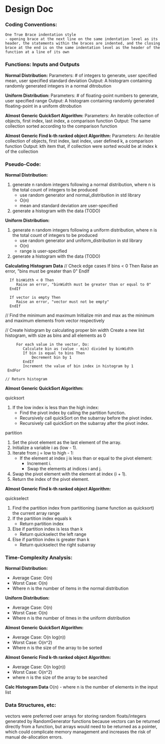# Design Doc

### Coding Conventions:

    One True Brace indentation style
    - opening brace at the next line on the same indentation level as its header, the statements within the braces are indented, and the closing brace at the end is on the same indentation level as the header of the function at a line of its own

### Functions: Inputs and Outputs

**Normal Distribution:**
Parameters: # of integers to generate, user specified mean, user specified standard deviation
Output: A histogram containing randomly generated integers in a normal ditrobution

**Uniform Distribution:**
Parameters: # of floating-point numbers to generate, user specified range
Output: A histogram containing randomly generated floating-point in a uniform ditrobution

**Almost Generic QuickSort Algorithm:**
Parameters: An iterable collection of objects, first index, last index, a comparison function
Output: The same collection sorted according to the comparison function

**Almost Generic Find k-th ranked object Algorithm:**
Parameters: An iterable collection of objects, first index, last index, user defined k, a comparison function
Output: kth item that, if collection were sorted would be at index k of the collection

### Pseudo-Code:

**Normal Distribution:**

1. generate n random integers following a normal distribution, where n is the total count of integers to be produced
    - use random generator and normal_distribution in std library
    - O(n)
    - mean and standard deviation are user-specified
2. generate a histogram with the data (TODO)

**Uniform Distribution:**

1. generate n random integers following a uniform distribution, where n is the total count of integers to be produced
    - use random generator and uniform_distribution in std library
    - O(n)
    - range is user-specified
2. generate a histogram with the data (TODO)

**Calculating Histogram Data**
   // Check edge cases
      If bins < 0 Then
         Raise an error, "bins must be greater than 0"
      EndIf

      If binWidth < 0 Then
         Raise an error, "binWidth must be greater than or equal to 0"
      EndIf
        
      If vector is empty Then
         Raise an error, "vector must not be empty"
      EndIf

   // Find the minimum and maximum
      Initialize min and max as the minimum and maximum elements from vector respectively
    
   // Create histogram by calculating proper bin width
         Create a new list histogram, with size as bins and all elements as 0
    
         For each value in the vector, Do:
            Calculate bin as (value - min) divided by binWidth
            If bin is equal to bins Then
                Decrement bin by 1
            EndIf
            Increment the value of bin index in histogram by 1
     EndFor

    // Return histogram

**Almost Generic QuickSort Algorithm:**

quicksort

1. If the low index is less than the high index:
    - Find the pivot index by calling the partition function.
    - Recursively call quickSort on the subarray before the pivot index.
    - Recursively call quickSort on the subarray after the pivot index.

partition

1. Set the pivot element as the last element of the array.
2. Initialize a variable i as (low - 1).
3. Iterate from j = low to high - 1:
    - If the element at index j is less than or equal to the pivot element:
        - Increment i.
        - Swap the elements at indices i and j.
4. Swap the pivot element with the element at index (i + 1).
5. Return the index of the pivot element.

**Almost Generic Find k-th ranked object Algorithm:**

quickselect

1. Find the partition index from partitioning (same function as quicksort) the current array range
2. If the partition index equals k
    - Return partition index
3. Else if partition index is less than k
    - Return quickselect the left range
4. Else if partition index is greater than k
    - Return quickselect the right subarray

### Time-Complexity Analysis:

**Normal Distribution:**
 - Average Case: O(n)
 - Worst Case: O(n)
 - Where n is the number of items in the normal distribution

**Uniform Distribution:**
 - Average Case: O(n) 
 - Worst Case: O(n)
 - Where n is the number of itmes in the uniform distribution

**Almost Generic QuickSort Algorithm:**
 - Average Case: O(n log(n)) 
 - Worst Case: O(n^2)
 - Where n is the size of the array to be sorted

**Almost Generic Find k-th ranked object Algorithm:**
 - Average Case: O(n log(n)) 
 - Worst Case: O(n^2)
 - where n is the size of the array to be searched

**Calc Histogram Data**
O(n) - where n is the number of elements in the input list

### Data Structures, etc:

vectors were preferred over arrays for storing random floats/integers generated by RandomGenerator functions because
vectors can be returned directly from a function, but arrays would need to be returned as a pointer, which could
complicate memory management and increases the risk of manual de-allocation errors.
